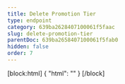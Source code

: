 ```yaml
---
title: Delete Promotion Tier
type: endpoint
category: 639ba2628407100061f5faac
slug: delete-promotion-tier
parentDoc: 639ba2658407100061f5fab0
hidden: false
order: 7
---
```

[block:html]
{
  "html": "<style>\n.LanguagePicker-divider { \n  display: none; }\n  \n[title=\"Toggle library\"] { \n  display: none; }\n</style>"
}
[/block]